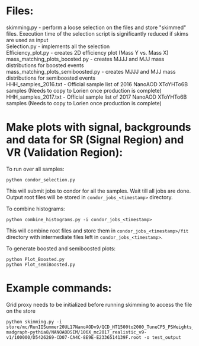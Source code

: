 # Files:
skimming.py - perform a loose selection on the files and store "skimmed" files. Execution time of the selection script is significantly reduced if skims are used as input\
Selection.py - implements all the selection\
Efficiency_plot.py - creates 2D efficiency plot (Mass Y vs. Mass X)\
mass_matching_plots_boosted.py - creates MJJJ and MJJ mass distributions for boosted events\
mass_matching_plots_semiboosted.py - creates MJJJ and MJJ mass distributions for semiboosted events\
HHH_samples_2016.txt - Official sample list of 2016 NanoAOD XToYHTo6B samples (Needs to copy to Lorien once production is complete)\
HHH_samples_2017.txt - Official sample list of 2017 NanoAOD XToYHTo6B samples (Needs to copy to Lorien once production is complete)

# Make plots with signal, backgrounds and data for SR (Signal Region) and VR (Validation Region):

To run over all samples:
```
python condor_selection.py
```
This will submit jobs to condor for all the samples. Wait till all jobs are done. Output root files will be stored in ```condor_jobs_<timestamp>``` directory.

To combine histograms:
```
python combine_histograms.py -i condor_jobs_<timestamp>
```
This will combine root files and store them in ```condor_jobs_<timestamp>/fit``` directory with intermediate files left in ```condor_jobs_<timestamp>```.

To generate boosted and semiboosted plots:
```
python Plot_Boosted.py
python Plot_semiBoosted.py
```

# Example commands:

Grid proxy needs to be initialized before running skimming to access the file on the store
```
python skimming.py -i store/mc/RunIISummer20UL17NanoAODv9/QCD_HT1500to2000_TuneCP5_PSWeights_13TeV-madgraph-pythia8/NANOAODSIM/106X_mc2017_realistic_v9-v1/100000/D5426269-CD07-CA4C-8E9E-E2336514139F.root -o test_output
```
